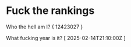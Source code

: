 # Fuck the rankings

Who the hell am I?
{ 12423027 }

What fucking year is it?
[ 2025-02-14T21:10:00Z ]
